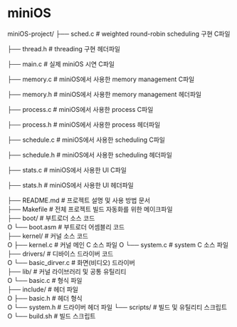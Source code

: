 # miniOS

miniOS-project/
├── sched.c                 # weighted round-robin scheduling 구현 C파일

├── thread.h                # threading 구현 헤더파일 

├── main.c                  # 실제 miniOS 시연 C파일

├── memory.c                # miniOS에서 사용한 memory management C파일 

├── memory.h                # miniOS에서 사용한 memory management 헤더파일 

├── process.c               # miniOS에서 사용한 process C파일

├── process.h               # miniOS에서 사용한 process 헤더파일 

├── schedule.c              # miniOS에서 사용한 scheduling C파일

├── schedule.h              # miniOS에서 사용한 scheduling 헤더파일 

├── stats.c                 # miniOS에서 사용한 UI C파일  

├── stats.h                 # miniOS에서 사용한 UI 헤더파일 

├── README.md               # 프로젝트 설명 및 사용 방법 문서  
├── Makefile                # 전체 프로젝트 빌드 자동화를 위한 메이크파일  
├── boot/                   # 부트로더 소스 코드  
O   └── boot.asm            # 부트로더 어셈블리 코드  
├── kernel/                 # 커널 소스 코드  
O   ├──  kernel.c           # 커널 메인 C 소스 파일
O   └──  system.c           # system C 소스 파일
├── drivers/                # 디바이스 드라이버 코드  
O   └──  basic_dirver.c     # 화면(비디오) 드라이버  
├── lib/                    # 커널 라이브러리 및 공통 유틸리티  
O   └──  basic.c            # 형식 파일  
├── include/                # 헤더 파일  
O   ├── basic.h             # 헤더 형식  
O   └── system.h            # 드라이버 헤더 파일
└── scripts/                # 빌드 및 유틸리티 스크립트  
O   └── build.sh            # 빌드 스크립트  

